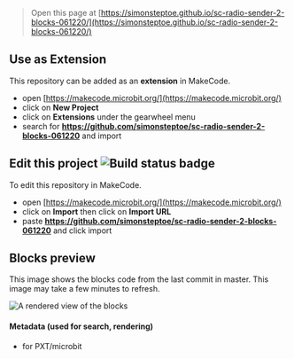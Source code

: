 
> Open this page at [https://simonsteptoe.github.io/sc-radio-sender-2-blocks-061220/](https://simonsteptoe.github.io/sc-radio-sender-2-blocks-061220/)

## Use as Extension

This repository can be added as an **extension** in MakeCode.

* open [https://makecode.microbit.org/](https://makecode.microbit.org/)
* click on **New Project**
* click on **Extensions** under the gearwheel menu
* search for **https://github.com/simonsteptoe/sc-radio-sender-2-blocks-061220** and import

## Edit this project ![Build status badge](https://github.com/simonsteptoe/sc-radio-sender-2-blocks-061220/workflows/MakeCode/badge.svg)

To edit this repository in MakeCode.

* open [https://makecode.microbit.org/](https://makecode.microbit.org/)
* click on **Import** then click on **Import URL**
* paste **https://github.com/simonsteptoe/sc-radio-sender-2-blocks-061220** and click import

## Blocks preview

This image shows the blocks code from the last commit in master.
This image may take a few minutes to refresh.

![A rendered view of the blocks](https://github.com/simonsteptoe/sc-radio-sender-2-blocks-061220/raw/master/.github/makecode/blocks.png)

#### Metadata (used for search, rendering)

* for PXT/microbit
<script src="https://makecode.com/gh-pages-embed.js"></script><script>makeCodeRender("{{ site.makecode.home_url }}", "{{ site.github.owner_name }}/{{ site.github.repository_name }}");</script>
